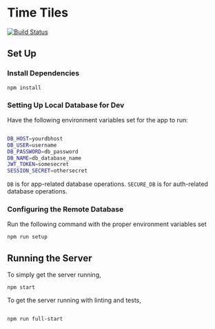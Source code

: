 # Time Tiles

[![Build Status](https://travis-ci.org/andrewvora/time-tiles.svg?branch=master)](https://travis-ci.org/andrewvora/time-tiles)

## Set Up

### Install Dependencies

```
npm install

```

### Setting Up Local Database for Dev

Have the following environment variables set for the app to run:

```bash

DB_HOST=yourdbhost
DB_USER=username
DB_PASSWORD=db_password
DB_NAME=db_database_name
JWT_TOKEN=somesecret
SESSION_SECRET=othersecret

```


`DB` is for app-related database operations. `SECURE_DB` is for auth-related database operations.


### Configuring the Remote Database

Run the following command with the proper environment variables set

```
npm run setup

```

## Running the Server

To simply get the server running,

```
npm start

```

To get the server running with linting and tests,

```

npm run full-start

```

